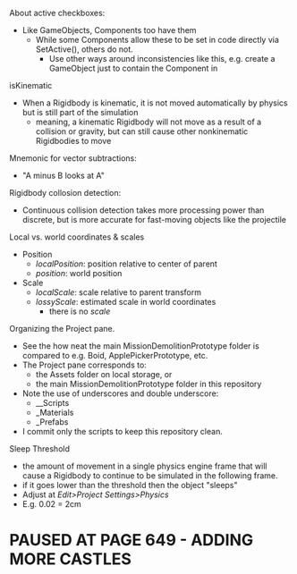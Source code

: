 About active checkboxes:
- Like GameObjects, Components too have them
  - While some Components allow these to be set in code directly via SetActive(), others do not.
    - Use other ways around inconsistencies like this, e.g. create a GameObject just to contain the Component in

isKinematic
- When a Rigidbody is kinematic, it is not moved automatically by physics but is still part of the simulation
  - meaning, a kinematic Rigidbody will not move as a result of a collision or gravity, but can still cause other nonkinematic Rigidbodies to move

Mnemonic for vector subtractions:
- "A minus B looks at A"

Rigidbody collosion detection:
- Continuous collision detection takes more processing power than discrete, but is more accurate for fast-moving objects like the projectile

Local vs. world coordinates & scales
- Position
  - *localPosition*: position relative to center of parent
  - *position*: world position
- Scale
  - *localScale*: scale relative to parent transform
  - *lossyScale*: estimated scale in world coordinates
    - there is no *scale*

Organizing the Project pane.
- See the how neat the main MissionDemolitionPrototype folder is compared to e.g. Boid, ApplePickerPrototype, etc.
- The Project pane corresponds to:
  - the Assets folder on local storage, or
  - the main MissionDemolitionPrototype folder in this repository
- Note the use of underscores and double underscore:
  - __Scripts
  - _Materials
  - _Prefabs
- I commit only the scripts to keep this repository clean.

Sleep Threshold
- the amount of movement in a single physics engine frame that will cause a Rigidbody to continue to be simulated in the following frame.
- if it goes lower than the threshold then the object "sleeps"
- Adjust at *Edit&gt;Project Settings&gt;Physics*
- E.g. 0.02 = 2cm

# PAUSED AT PAGE 649 - ADDING MORE CASTLES